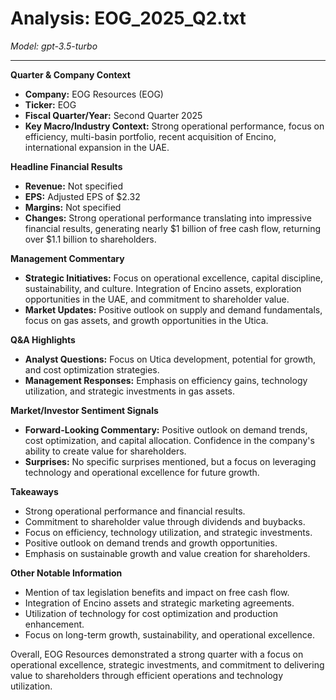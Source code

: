 # Analysis: EOG_2025_Q2.txt

*Model: gpt-3.5-turbo*

---

**Quarter & Company Context**
- **Company:** EOG Resources (EOG)
- **Ticker:** EOG
- **Fiscal Quarter/Year:** Second Quarter 2025
- **Key Macro/Industry Context:** Strong operational performance, focus on efficiency, multi-basin portfolio, recent acquisition of Encino, international expansion in the UAE.

**Headline Financial Results**
- **Revenue:** Not specified
- **EPS:** Adjusted EPS of $2.32
- **Margins:** Not specified
- **Changes:** Strong operational performance translating into impressive financial results, generating nearly $1 billion of free cash flow, returning over $1.1 billion to shareholders.

**Management Commentary**
- **Strategic Initiatives:** Focus on operational excellence, capital discipline, sustainability, and culture. Integration of Encino assets, exploration opportunities in the UAE, and commitment to shareholder value.
- **Market Updates:** Positive outlook on supply and demand fundamentals, focus on gas assets, and growth opportunities in the Utica.

**Q&A Highlights**
- **Analyst Questions:** Focus on Utica development, potential for growth, and cost optimization strategies.
- **Management Responses:** Emphasis on efficiency gains, technology utilization, and strategic investments in gas assets.

**Market/Investor Sentiment Signals**
- **Forward-Looking Commentary:** Positive outlook on demand trends, cost optimization, and capital allocation. Confidence in the company's ability to create value for shareholders.
- **Surprises:** No specific surprises mentioned, but a focus on leveraging technology and operational excellence for future growth.

**Takeaways**
- Strong operational performance and financial results.
- Commitment to shareholder value through dividends and buybacks.
- Focus on efficiency, technology utilization, and strategic investments.
- Positive outlook on demand trends and growth opportunities.
- Emphasis on sustainable growth and value creation for shareholders.

**Other Notable Information**
- Mention of tax legislation benefits and impact on free cash flow.
- Integration of Encino assets and strategic marketing agreements.
- Utilization of technology for cost optimization and production enhancement.
- Focus on long-term growth, sustainability, and operational excellence.

Overall, EOG Resources demonstrated a strong quarter with a focus on operational excellence, strategic investments, and commitment to delivering value to shareholders through efficient operations and technology utilization.